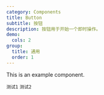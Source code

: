 ```yaml
---
category: Components
title: Button
subtitle: 按钮
description: 按钮用于开始一个即时操作。
demo:
  cols: 2
group:
  title: 通用
  order: 1
---
```


This is an example component.

<code src='./demo/basic.tsx'>测试1</code>
<code src='./demo/test1.tsx'>测试2</code>
